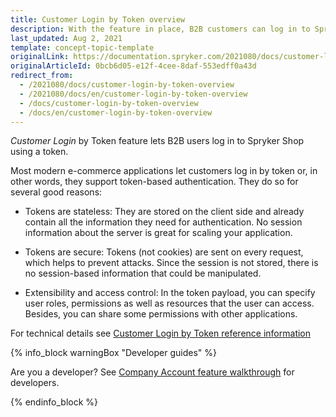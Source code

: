 ```yaml
---
title: Customer Login by Token overview
description: With the feature in place, B2B customers can log in to Spryker shop using a token.  In the article, you can find a description of the token structure.
last_updated: Aug 2, 2021
template: concept-topic-template
originalLink: https://documentation.spryker.com/2021080/docs/customer-login-by-token-overview
originalArticleId: 0bcb6d05-e12f-4cee-8daf-553edff0a43d
redirect_from:
  - /2021080/docs/customer-login-by-token-overview
  - /2021080/docs/en/customer-login-by-token-overview
  - /docs/customer-login-by-token-overview
  - /docs/en/customer-login-by-token-overview
---
```


*Customer Login* by Token feature lets B2B users log in to Spryker Shop using a token.

Most modern e-commerce applications let customers log in by token or, in other words, they support token-based authentication. They do so for several good reasons:

* Tokens are stateless: They are stored on the client side and already contain all the information they need for authentication. No session information about the server is great for scaling your application.

* Tokens are secure: Tokens (not cookies) are sent on every request, which helps to prevent attacks. Since the session is not stored, there is no session-based information that could be manipulated.

* Extensibility and access control: In the token payload, you can specify user roles, permissions as well as resources that the user can access. Besides, you can share some permissions with other applications.

For technical details see [Customer Login by Token reference information](/docs/scos/dev/feature-walkthroughs/company-account-feature-walkthrough/customer-login-by-token-reference-information.html)

{% info_block warningBox "Developer guides" %}

Are you a developer? See [Company Account feature walkthrough](/docs/scos/dev/feature-walkthroughs/company-account-feature-walkthrough/company-account-feature-walkthrough.html) for developers.

{% endinfo_block %}
